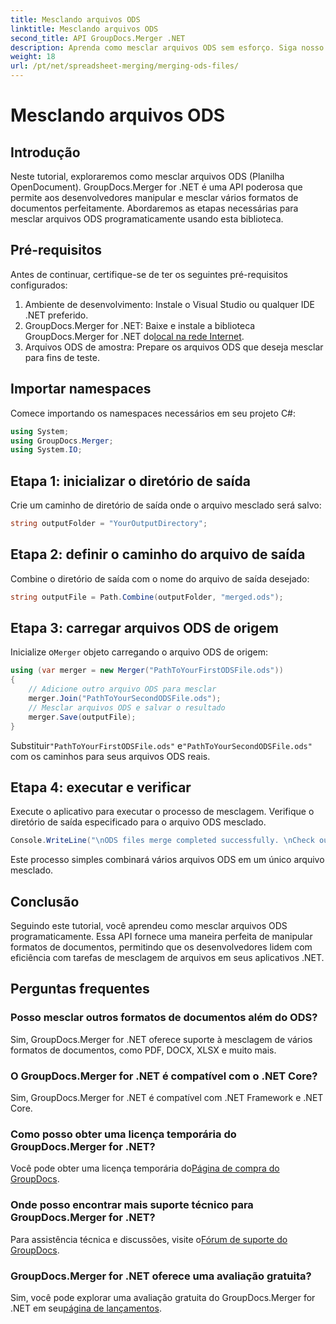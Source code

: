 ```yaml
---
title: Mesclando arquivos ODS
linktitle: Mesclando arquivos ODS
second_title: API GroupDocs.Merger .NET
description: Aprenda como mesclar arquivos ODS sem esforço. Siga nosso guia passo a passo para uma manipulação perfeita de documentos.
weight: 18
url: /pt/net/spreadsheet-merging/merging-ods-files/
---
```


# Mesclando arquivos ODS

## Introdução
Neste tutorial, exploraremos como mesclar arquivos ODS (Planilha OpenDocument). GroupDocs.Merger for .NET é uma API poderosa que permite aos desenvolvedores manipular e mesclar vários formatos de documentos perfeitamente. Abordaremos as etapas necessárias para mesclar arquivos ODS programaticamente usando esta biblioteca.
## Pré-requisitos
Antes de continuar, certifique-se de ter os seguintes pré-requisitos configurados:
1. Ambiente de desenvolvimento: Instale o Visual Studio ou qualquer IDE .NET preferido.
2.  GroupDocs.Merger for .NET: Baixe e instale a biblioteca GroupDocs.Merger for .NET do[local na rede Internet](https://releases.groupdocs.com/merger/net/).
3. Arquivos ODS de amostra: Prepare os arquivos ODS que deseja mesclar para fins de teste.

## Importar namespaces
Comece importando os namespaces necessários em seu projeto C#:
```csharp
using System; 
using GroupDocs.Merger;
using System.IO;
```
## Etapa 1: inicializar o diretório de saída
Crie um caminho de diretório de saída onde o arquivo mesclado será salvo:
```csharp
string outputFolder = "YourOutputDirectory";
```
## Etapa 2: definir o caminho do arquivo de saída
Combine o diretório de saída com o nome do arquivo de saída desejado:
```csharp
string outputFile = Path.Combine(outputFolder, "merged.ods");
```
## Etapa 3: carregar arquivos ODS de origem
 Inicialize o`Merger` objeto carregando o arquivo ODS de origem:
```csharp
using (var merger = new Merger("PathToYourFirstODSFile.ods"))
{
    // Adicione outro arquivo ODS para mesclar
    merger.Join("PathToYourSecondODSFile.ods");
    // Mesclar arquivos ODS e salvar o resultado
    merger.Save(outputFile);
}
```
 Substituir`"PathToYourFirstODSFile.ods"` e`"PathToYourSecondODSFile.ods"` com os caminhos para seus arquivos ODS reais.
## Etapa 4: executar e verificar
Execute o aplicativo para executar o processo de mesclagem. Verifique o diretório de saída especificado para o arquivo ODS mesclado.
```csharp
Console.WriteLine("\nODS files merge completed successfully. \nCheck output in {0}", outputFolder);
```
Este processo simples combinará vários arquivos ODS em um único arquivo mesclado.

## Conclusão
Seguindo este tutorial, você aprendeu como mesclar arquivos ODS programaticamente. Essa API fornece uma maneira perfeita de manipular formatos de documentos, permitindo que os desenvolvedores lidem com eficiência com tarefas de mesclagem de arquivos em seus aplicativos .NET.

## Perguntas frequentes
### Posso mesclar outros formatos de documentos além do ODS?
Sim, GroupDocs.Merger for .NET oferece suporte à mesclagem de vários formatos de documentos, como PDF, DOCX, XLSX e muito mais.
### O GroupDocs.Merger for .NET é compatível com o .NET Core?
Sim, GroupDocs.Merger for .NET é compatível com .NET Framework e .NET Core.
### Como posso obter uma licença temporária do GroupDocs.Merger for .NET?
 Você pode obter uma licença temporária do[Página de compra do GroupDocs](https://purchase.groupdocs.com/temporary-license/).
### Onde posso encontrar mais suporte técnico para GroupDocs.Merger for .NET?
 Para assistência técnica e discussões, visite o[Fórum de suporte do GroupDocs](https://forum.groupdocs.com/c/merger/32).
### GroupDocs.Merger for .NET oferece uma avaliação gratuita?
 Sim, você pode explorar uma avaliação gratuita do GroupDocs.Merger for .NET em seu[página de lançamentos](https://releases.groupdocs.com/).